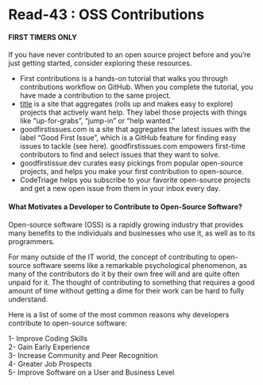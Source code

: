 # Read-43 : OSS Contributions  

#### FIRST TIMERS ONLY  

If you have never contributed to an open source project before and you’re just getting started, consider exploring these resources.  
- First contributions is a hands-on tutorial that walks you through contributions workflow on GitHub. When you complete the tutorial, you have made a contribution to the same project.  
- 	[title](https://up-for-grabs.net) is a site that aggregates (rolls up and makes easy to explore) projects that actively want help. They label those projects with things like “up-for-grabs”, “jump-in” or “help wanted.”  
- goodfirstissues.com is a site that aggregates the latest issues with the label “Good First Issue”, which is a GitHub feature for finding easy issues to tackle (see here). goodfirstissues.com empowers first-time contributors to find and select issues that they want to solve.  
- goodfirstissue.dev curates easy pickings from popular open-source projects, and helps you make your first contribution to open-source.  
- CodeTriage helps you subscribe to your favorite open-source projects and get a new open issue from them in your inbox every day.  


#### What Motivates a Developer to Contribute to Open-Source Software?  

Open-source software (OSS) is a rapidly growing industry that provides many benefits to the individuals and businesses who use it, as well as to its programmers.  
 
For many outside of the IT world, the concept of contributing to open-source software seems like a remarkable psychological phenomenon, as many of the contributors do it by their own free will and are quite often unpaid for it. The thought of contributing to something that requires a good amount of time without getting a dime for their work can be hard to fully understand.  

Here is a list of some of the most common reasons why developers contribute to open-source software:  

1- Improve Coding Skills  
2- Gain Early Experience  
3- Increase Community and Peer Recognition  
4- Greater Job Prospects  
5- Improve Software on a User and Business Level  

